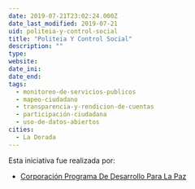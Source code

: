 ```yaml
---
date: 2019-07-21T23:02:24.000Z
date_last_modified: 2019-07-21
uid: politeia-y-control-social
title: "Politeia Y Control Social"
description: ""
type: 
website: 
date_ini: 
date_end: 
tags:
  - monitoreo-de-servicios-publicos
  - mapeo-ciudadano
  - transparencia-y-rendicion-de-cuentas
  - participación-ciudadana
  - uso-de-datos-abiertos
cities: 
  - La Dorada
---
```


Esta iniciativa fue realizada por:

- [Corporación Programa De Desarrollo Para La Paz](/organizaciones/corporacion-programa-de-desarrollo-para-la-paz)
